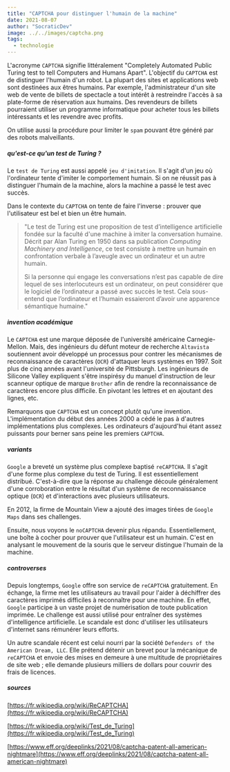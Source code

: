 ```yaml
---
title: "CAPTCHA pour distinguer l'humain de la machine"
date: 2021-08-07
author: "SocraticDev"
image: ../../images/captcha.png
tags:
  - technologie
---
```


L'acronyme `CAPTCHA` signifie littéralement "Completely Automated Public Turing test to tell Computers and Humans Apart". L'objectif du `CAPTCHA` est de distinguer l'humain d'un robot. La plupart des sites et applications web sont destinées aux êtres humains. Par exemple, l'administrateur d'un site web de vente de billets de spectacle a tout intérêt à restreindre l'accès à sa plate-forme de réservation aux humains. Des revendeurs de billets pourraient utiliser un programme informatique pour acheter tous les billets intéressants et les revendre avec profits.

On utilise aussi la procédure pour limiter le `spam` pouvant être généré par des robots malveillants.

##### qu'est-ce qu'un test de Turing ?

Le `test de Turing` est aussi appelé `jeu d'imitation`. Il s'agit d'un jeu où l'ordinateur tente d'imiter le comportement humain. Si on ne réussit pas à distinguer l'humain de la machine, alors la machine a passé le test avec succès.

Dans le contexte du `CAPTCHA` on tente de faire l'inverse : prouver que l'utilisateur est bel et bien un être humain.

> "Le test de Turing est une proposition de test d’intelligence artificielle fondée sur la faculté d'une machine à imiter la conversation humaine. Décrit par Alan Turing en 1950 dans sa publication _Computing Machinery and Intelligence_, ce test consiste à mettre un humain en confrontation verbale à l’aveugle avec un ordinateur et un autre humain.
>
> Si la personne qui engage les conversations n’est pas capable de dire lequel de ses interlocuteurs est un ordinateur, on peut considérer que le logiciel de l’ordinateur a passé avec succès le test. Cela sous-entend que l’ordinateur et l’humain essaieront d’avoir une apparence sémantique humaine."

##### invention académique

Le `CAPTCHA` est une marque déposée de l'université américaine Carnegie-Mellon. Mais, des ingénieurs du défunt moteur de recherche `Altavista` soutiennent avoir développé un processus pour contrer les mécanismes de reconnaissance de caractères (`OCR`) d'attaquer leurs systèmes en 1997. Soit plus de cinq années avant l'université de Pittsburgh. Les ingénieurs de Silicone Valley expliquent s'être inspirésy du manuel d'instruction de leur scanneur optique de marque `Brother` afin de rendre la reconnaissance de caractères encore plus difficile. En pivotant les lettres et en ajoutant des lignes, etc.

Remarquons que `CAPTCHA` est un concept plutôt qu'une invention. L'implémentation du début des années 2000 a cédé le pas à d'autres implémentations plus complexes. Les ordinateurs d'aujourd'hui étant assez puissants pour berner sans peine les premiers `CAPTCHA`.

##### variants

`Google` a breveté un système plus complexe baptisé `reCAPTCHA`. Il s'agit d'une forme plus complexe du test de Turing. Il est essentiellement distribué. C'est-à-dire que la réponse au challenge découle généralement d'une corroboration entre le résultat d'un système de reconnaissance optique (`OCR`) et d'interactions avec plusieurs utilisateurs.

En 2012, la firme de Mountain View a ajouté des images tirées de `Google Maps` dans ses challenges.

Ensuite, nous voyons le `noCAPTCHA` devenir plus répandu. Essentiellement, une boîte à cocher pour prouver que l'utilisateur est un humain. C'est en analysant le mouvement de la souris que le serveur distingue l'humain de la machine.

##### controverses

Depuis longtemps, `Google` offre son service de `reCAPTCHA` gratuitement. En échange, la firme met les utilisateurs au travail pour l'aider à déchiffrer des caractères imprimés difficiles à reconnaître pour une machine. En effet, `Google` participe à un vaste projet de numérisation de toute publication imprimée. Le challenge est aussi utilisé pour entraîner des systèmes d'intelligence artificielle. Le scandale est donc d'utiliser les utilisateurs d'internet sans rémunérer leurs efforts.

Un autre scandale récent est celui nourri par la société `Defenders of the American Dream, LLC`. Elle prétend détenir un brevet pour la mécanique de `reCAPTCHA` et envoie des mises en demeure à une multitude de propriétaires de site web ; elle demande plusieurs milliers de dollars pour couvrir des frais de licences.

##### sources

[https://fr.wikipedia.org/wiki/ReCAPTCHA](https://fr.wikipedia.org/wiki/ReCAPTCHA)

[https://fr.wikipedia.org/wiki/Test_de_Turing](https://fr.wikipedia.org/wiki/Test_de_Turing)

[https://www.eff.org/deeplinks/2021/08/captcha-patent-all-american-nightmare](https://www.eff.org/deeplinks/2021/08/captcha-patent-all-american-nightmare)
